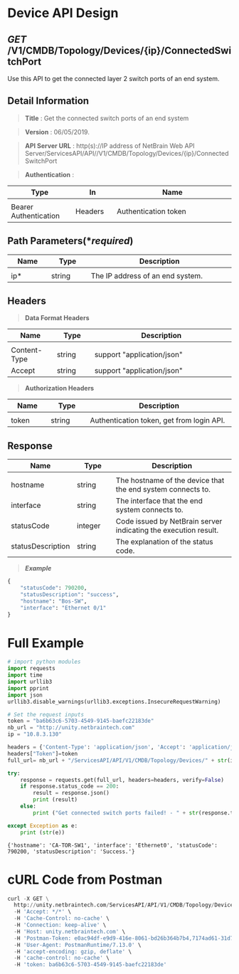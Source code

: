 
# Device API Design

## ***GET*** /V1/CMDB/Topology/Devices/{ip}/ConnectedSwitchPort
Use this API to get the connected layer 2 switch ports of an end system.

## Detail Information

> **Title** : Get the connected switch ports of an end system<br>

> **Version** : 06/05/2019.

> **API Server URL** : http(s)://IP address of NetBrain Web API Server/ServicesAPI/API//V1/CMDB/Topology/Devices/{ip}/ConnectedSwitchPort

> **Authentication** : 

|**Type**|**In**|**Name**|
|------|------|------|
|<img width=100/>|<img width=100/>|<img width=500/>|
|Bearer Authentication| Headers | Authentication token | 


## Path Parameters(****required***)

|**Name**|**Type**|**Description**|
|------|------|------|
|<img width=100/>|<img width=100/>|<img width=500/>|
|ip* | string  | The IP address of an end system.  |

## Headers

> **Data Format Headers**

 |**Name**|**Type**|**Description**|
|------|------|------|
|<img width=100/>|<img width=100/>|<img width=500/>|
| Content-Type | string  | support "application/json" |
| Accept | string  | support "application/json" |

> **Authorization Headers**

|**Name**|**Type**|**Description**|
|------|------|------|
|<img width=100/>|<img width=100/>|<img width=500/>|
| token | string  | Authentication token, get from login API. |

## Response

|**Name**|**Type**|**Description**|
|------|------|------|
|<img width=100/>|<img width=100/>|<img width=500/>|
|hostname| string | The hostname of the device that the end system connects to. |
|interface| string | The interface that the end system connects to. |
|statusCode| integer | Code issued by NetBrain server indicating the execution result.  |
|statusDescription| string | The explanation of the status code. |

> ***Example***



```python
{
    "statusCode": 790200,
    "statusDescription": "success",
    "hostname": "Bos-SW",
    "interface": "Ethernet 0/1"
}
```

# Full Example


```python
# import python modules 
import requests
import time
import urllib3
import pprint
import json
urllib3.disable_warnings(urllib3.exceptions.InsecureRequestWarning)

# Set the request inputs
token = "ba6b63c6-5703-4549-9145-baefc22183de"
nb_url = "http://unity.netbraintech.com"
ip = "10.8.3.130"

headers = {'Content-Type': 'application/json', 'Accept': 'application/json'}
headers["Token"]=token
full_url= nb_url + "/ServicesAPI/API/V1/CMDB/Topology/Devices/" + str(ip) + "/ConnectedSwitchPort"

try:
    response = requests.get(full_url, headers=headers, verify=False)
    if response.status_code == 200:
        result = response.json()
        print (result)
    else:
        print ("Get connected switch ports failed! - " + str(response.text))

except Exception as e:
    print (str(e))   
```

    {'hostname': 'CA-TOR-SW1', 'interface': 'Ethernet0', 'statusCode': 790200, 'statusDescription': 'Success.'}
    

# cURL Code from Postman


```python
curl -X GET \
  http://unity.netbraintech.com/ServicesAPI/API/V1/CMDB/Topology/Devices/10.8.3.130/ConnectedSwitchPort \
  -H 'Accept: */*' \
  -H 'Cache-Control: no-cache' \
  -H 'Connection: keep-alive' \
  -H 'Host: unity.netbraintech.com' \
  -H 'Postman-Token: e0ac94df-e9d9-416e-8061-bd26b364b7b4,7174ad61-31d7-4050-b697-0ec7fec43195' \
  -H 'User-Agent: PostmanRuntime/7.13.0' \
  -H 'accept-encoding: gzip, deflate' \
  -H 'cache-control: no-cache' \
  -H 'token: ba6b63c6-5703-4549-9145-baefc22183de'
```
